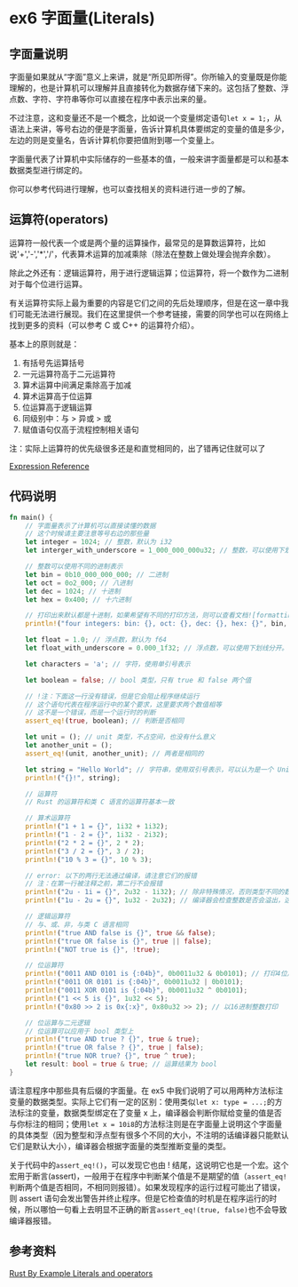 # ex6 字面量(Literals)

## 字面量说明

字面量如果就从“字面”意义上来讲，就是“所见即所得”。你所输入的变量既是你能理解的，也是计算机可以理解并且直接转化为数据存储下来的。这包括了整数、浮点数、字符、字符串等你可以直接在程序中表示出来的量。

不过注意，这和变量还不是一个概念，比如说一个变量绑定语句`let x = 1;`，从语法上来讲，等号右边的便是字面量，告诉计算机具体要绑定的变量的值是多少，左边的则是变量名，告诉计算机你要把值附到哪一个变量上。

字面量代表了计算机中实际储存的一些基本的值，一般来讲字面量都是可以和基本数据类型进行绑定的。

你可以参考代码进行理解，也可以查找相关的资料进行进一步的了解。

## 运算符(operators)

运算符一般代表一个或是两个量的运算操作，最常见的是算数运算符，比如说'+','-','*','/'，代表算术运算的加减乘除（除法在整数上做处理会抛弃余数）。

除此之外还有：逻辑运算符，用于进行逻辑运算；位运算符，将一个数作为二进制对于每个位进行运算。

有关运算符实际上最为重要的内容是它们之间的先后处理顺序，但是在这一章中我们可能无法进行展现。我们在这里提供一个参考链接，需要的同学也可以在网络上找到更多的资料（可以参考 C 或 C++ 的运算符介绍）。

基本上的原则就是：

1. 有括号先运算括号
2. 一元运算符高于二元运算符
3. 算术运算中间满足乘除高于加减
4. 算术运算高于位运算
5. 位运算高于逻辑运算
6. 同级别中：与 > 异或 > 或
7. 赋值语句仅高于流程控制相关语句

注：实际上运算符的优先级很多还是和直觉相同的，出了错再记住就可以了

[Expression Reference](https://doc.rust-lang.org/reference/expressions.html#expression-precedence)

## 代码说明

```rust
fn main() {
    // 字面量表示了计算机可以直接读懂的数据
    // 这个时候请主要注意等号右边的那些量
    let integer = 1024; // 整数，默认为 i32
    let interger_with_underscore = 1_000_000_000u32; // 整数，可以使用下划线分开。如果你不使用默认类型，你需要告诉编译器

    // 整数可以使用不同的进制表示
    let bin = 0b10_000_000_000; // 二进制
    let oct = 0o2_000; // 八进制
    let dec = 1024; // 十进制
    let hex = 0x400; // 十六进制

    // 打印出来默认都是十进制，如果希望有不同的打印方法，则可以查看文档![formatting](https://doc.rust-lang.org/rust-by-example/hello/print/fmt.html)
    println!("four integers: bin: {}, oct: {}, dec: {}, hex: {}", bin, oct, dec, hex);

    let float = 1.0; // 浮点数，默认为 f64
    let float_with_underscore = 0.000_1f32; // 浮点数，可以使用下划线分开。可以通过标注不使用默认类型

    let characters = 'a'; // 字符，使用单引号表示

    let boolean = false; // bool 类型，只有 true 和 false 两个值

    // !注：下面这一行没有错误，但是它会阻止程序继续运行
    // 这个语句代表在程序运行中的某个要求，这里要求两个数值相等
    // 这不是一个错误，而是一个运行时的判断
    assert_eq!(true, boolean); // 判断是否相同

    let unit = (); // unit 类型，不占空间，也没有什么意义
    let another_unit = ();
    assert_eq!(unit, another_unit); // 两者是相同的

    let string = "Hello World"; // 字符串，使用双引号表示，可以认为是一个 Unicode的序列。
    println!("{}!", string);

    // 运算符
    // Rust 的运算符和类 C 语言的运算符基本一致

    // 算术运算符
    println!("1 + 1 = {}", 1i32 + 1i32);
    println!("1 - 2 = {}", 1i32 - 2i32);
    println!("2 * 2 = {}", 2 * 2);
    println!("3 / 2 = {}", 3 / 2);
    println!("10 % 3 = {}", 10 % 3);

    // error: 以下的两行无法通过编译，请注意它们的报错
    // 注：在第一行被注释之前，第二行不会报错
    println!("2u - 1i = {}", 2u32 - 1i32); // 除非特殊情况，否则类型不同的数据无法进行运算
    println!("1u - 2u = {}", 1u32 - 2u32); // 编译器会检查整数是否会溢出，这在 Rust 中被禁止

    // 逻辑运算符
    // 与、或、非，与类 C 语言相同
    println!("true AND false is {}", true && false);
    println!("true OR false is {}", true || false);
    println!("NOT true is {}", !true);

    // 位运算符
    println!("0011 AND 0101 is {:04b}", 0b0011u32 & 0b0101); // 打印4位用0填充的二进制数，打印方式了解即可。需要的时候可以查询文档
    println!("0011 OR 0101 is {:04b}", 0b0011u32 | 0b0101);
    println!("0011 XOR 0101 is {:04b}", 0b0011u32 ^ 0b0101);
    println!("1 << 5 is {}", 1u32 << 5);
    println!("0x80 >> 2 is 0x{:x}", 0x80u32 >> 2); // 以16进制整数打印

    // 位运算与二元逻辑
    // 位运算可以应用于 bool 类型上
    println!("true AND true ? {}", true & true);
    println!("true OR false ? {}", true | false);
    println!("true NOR true? {}", true ^ true);
    let result: bool = true & true; // 运算结果为 bool
}
```

请注意程序中那些具有后缀的字面量。在 ex5 中我们说明了可以用两种方法标注变量的数据类型。实际上它们有一定的区别：使用类似`let x: type = ...;`的方法标注的变量，数据类型绑定在了变量 x 上，编译器会判断你赋给变量的值是否与你标注的相同；使用`let x = 10i8`的方法标注则是在字面量上说明这个字面量的具体类型（因为整型和浮点型有很多个不同的大小，不注明的话编译器只能默认它们是默认大小），编译器会根据字面量的类型推断变量的类型。

关于代码中的`assert_eq!()`，可以发现它也由 ! 结尾，这说明它也是一个宏。这个宏用于断言(assert)，一般用于在程序中判断某个值是不是期望的值（`assert_eq!`判断两个值是否相同，不相同则报错）。如果发现程序的运行过程可能出了错误，则 assert 语句会发出警告并终止程序。但是它检查值的时机是在程序运行的时候，所以哪怕一句看上去明显不正确的断言`assert_eq!(true, false)`也不会导致编译器报错。

## 参考资料

[Rust By Example Literals and operators](https://doc.rust-lang.org/rust-by-example/primitives/literals.html)